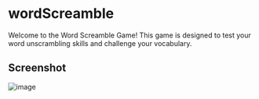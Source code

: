 # wordScreamble
Welcome to the Word Screamble Game! This game is designed to test your word unscrambling skills and challenge your vocabulary.

## Screenshot
![image](https://github.com/pavitrachavda97/wordScreamble/assets/91004608/13d78eca-97aa-4d00-83f8-8e9d525032dc)
